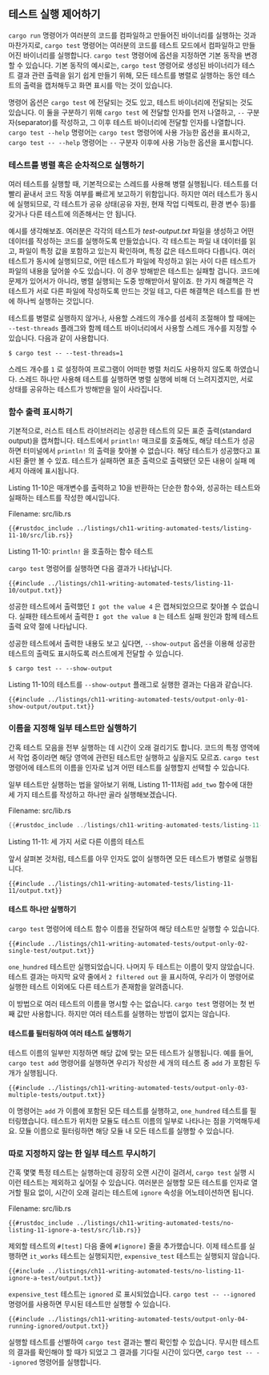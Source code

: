 ## 테스트 실행 제어하기

`cargo run` 명령어가 여러분의 코드를 컴파일하고 만들어진 바이너리를 실행하는 것과 마찬가지로,
`cargo test` 명령어는 여러분의 코드를 테스트 모드에서 컴파일하고 만들어진 바이너리를 실행합니다.
`cargo test` 명령어에 옵션을 지정하면 기본 동작을 변경할 수 있습니다.
기본 동작의 예시로는, `cargo test` 명령어로 생성된 바이너리가
테스트 결과 관련 출력을 읽기 쉽게 만들기 위해,
모든 테스트를 병렬로 실행하는 동안 테스트의 출력을 캡처해두고
화면 표시를 막는 것이 있습니다.

명령어 옵션은 `cargo test` 에 전달되는 것도 있고,
테스트 바이너리에 전달되는 것도 있습니다.
이 둘을 구분하기 위해 `cargo test` 에 전달할 인자를 먼저 나열하고,
`--` 구분자(separator)를 작성하고, 그 이후 테스트 바이너리에 전달할 인자를 나열합니다.
`cargo test --help` 명령어는 `cargo test` 명령어에 사용 가능한 옵션을 표시하고,
`cargo test -- --help` 명령어는 `--` 구분자 이후에 사용 가능한 옵션을 표시합니다.

### 테스트를 병렬 혹은 순차적으로 실행하기

여러 테스트를 실행할 때,
기본적으로는 스레드를 사용해 병렬 실행됩니다.
테스트를 더 빨리 끝내서 코드 작동 여부를 빠르게 보고하기 위함입니다.
하지만 여러 테스트가 동시에 실행되므로,
각 테스트가 공유 상태(공유 자원, 현재 작업 디렉토리, 환경 변수 등)를 갖거나
다른 테스트에 의존해서는 안 됩니다.

예시를 생각해보죠. 여러분은 각각의 테스트가 *test-output.txt* 파일을 생성하고
어떤 데이터를 작성하는 코드를 실행하도록 만들었습니다.
각 테스트는 파일 내 데이터를 읽고, 파일이 특정 값을 포함하고 있는지 확인하며,
특정 값은 테스트마다 다릅니다.
여러 테스트가 동시에 실행되므로, 어떤 테스트가 파일에 작성하고 읽는 사이
다른 테스트가 파일의 내용을 덮어쓸 수도 있습니다. 이 경우 방해받은 테스트는 실패할 겁니다.
코드에 문제가 있어서가 아니라, 병렬 실행되는 도중 방해받아서 말이죠.
한 가지 해결책은 각 테스트가 서로 다른 파일에 작성하도록 만드는 것일 테고,
다른 해결책은 테스트를 한 번에 하나씩 실행하는 것입니다.

테스트를 병렬로 실행하지 않거나,
사용할 스레드의 개수를 섬세히 조절해야 할 때에는
`--test-threads` 플래그와 함께 테스트 바이너리에서 사용할 스레드 개수를 지정할 수 있습니다.
다음과 같이 사용합니다.

```console
$ cargo test -- --test-threads=1
```

스레드 개수를 `1` 로 설정하여 프로그램이
어떠한 병렬 처리도 사용하지 않도록 하였습니다.
스레드 하나만 사용해 테스트를 실행하면 병렬 실행에 비해 더 느려지겠지만,
서로 상태를 공유하는 테스트가 방해받을 일이 사라집니다.

### 함수 출력 표시하기

기본적으로, 러스트 테스트 라이브러리는 성공한 테스트의 모든 표준 출력(standard output)을 캡쳐합니다.
테스트에서 `println!` 매크로를 호출해도, 해당 테스트가 성공하면
터미널에서 `println!` 의 출력을 찾아볼 수 없습니다.
해당 테스트가 성공했다고 표시된 줄만 볼 수 있죠.
테스트가 실패하면 표준 출력으로 출력됐던 모든 내용이 실패 메세지 아래에 표시됩니다.

Listing 11-10은 매개변수를 출력하고 10을 반환하는 단순한 함수와,
성공하는 테스트와 실패하는 테스트를 작성한 예시입니다.

<span class="filename">Filename: src/lib.rs</span>

```rust,panics,noplayground
{{#rustdoc_include ../listings/ch11-writing-automated-tests/listing-11-10/src/lib.rs}}
```

<span class="caption">Listing 11-10: `println!` 을 호출하는
함수 테스트</span>

`cargo test` 명령어를 실행하면 다음 결과가 나타납니다.

```console
{{#include ../listings/ch11-writing-automated-tests/listing-11-10/output.txt}}
```

성공한 테스트에서 출력했던
`I got the value 4` 은 캡쳐되었으므로 찾아볼 수 없습니다.
실패한 테스트에서 출력한 `I got the value 8` 는 테스트 실패 원인과 함께
테스트 출력 요약 절에 나타납니다.

성공한 테스트에서 출력한 내용도 보고 싶다면, `--show-output` 옵션을 이용해
성공한 테스트의 출력도 표시하도록 러스트에게 전달할 수 있습니다.

```console
$ cargo test -- --show-output
```

Listing 11-10의 테스트를 `--show-output` 플래그로 실행한 결과는
다음과 같습니다.

```console
{{#include ../listings/ch11-writing-automated-tests/output-only-01-show-output/output.txt}}
```

### 이름을 지정해 일부 테스트만 실행하기

간혹 테스트 모음을 전부 실행하는 데 시간이 오래 걸리기도 합니다.
코드의 특정 영역에서 작업 중이라면 해당 영역에 관련된 테스트만 실행하고 싶을지도 모르죠.
`cargo test` 명령어에 테스트의 이름을 인자로 넘겨
어떤 테스트를 실행할지 선택할 수 있습니다.

일부 테스트만 실행하는 법을 알아보기 위해, Listing 11-11처럼
`add_two` 함수에 대한 세 가지 테스트를 작성하고 하나만 골라 실행해보겠습니다.

<span class="filename">Filename: src/lib.rs</span>

```rust
{{#rustdoc_include ../listings/ch11-writing-automated-tests/listing-11-11/src/lib.rs}}
```

<span class="caption">Listing 11-11: 세 가지 서로 다른 이름의
테스트</span>

앞서 살펴본 것처럼, 테스트를 아무 인자도 없이 실행하면
모든 테스트가 병렬로 실행됩니다.

```console
{{#include ../listings/ch11-writing-automated-tests/listing-11-11/output.txt}}
```

#### 테스트 하나만 실행하기

`cargo test` 명령어에 테스트 함수 이름을 전달하여 해당 테스트만 실행할 수 있습니다.

```console
{{#include ../listings/ch11-writing-automated-tests/output-only-02-single-test/output.txt}}
```

`one_hundred` 테스트만 실행되었습니다. 나머지 두 테스트는 이름이 맞지 않았습니다.
테스트 결과는 마지막 요약 줄에서 `2 filtered out` 을 표시하여,
우리가 이 명령어로 실행한 테스트 이외에도 다른 테스트가 존재함을 알려줍니다.

이 방법으로 여러 테스트의 이름을 명시할 수는 없습니다. `cargo test` 명령어는 첫 번째 값만 사용합니다.
하지만 여러 테스트를 실행하는 방법이 없지는 않습니다.

#### 테스트를 필터링하여 여러 테스트 실행하기

테스트 이름의 일부만 지정하면 해당 값에 맞는 모든 테스트가 실행됩니다.
예를 들어, `cargo test add` 명령어를 실행하면 우리가 작성한 세 개의 테스트 중
`add` 가 포함된 두 개가 실행됩니다.

```console
{{#include ../listings/ch11-writing-automated-tests/output-only-03-multiple-tests/output.txt}}
```

이 명령어는 `add` 가 이름에 포함된 모든 테스트를 실행하고,
`one_hundred` 테스트를 필터링했습니다.
테스트가 위치한 모듈도 테스트 이름의 일부로 나타나는 점을 기억해두세요.
모듈 이름으로 필터링하면 해당 모듈 내 모든 테스트를 실행할 수 있습니다.

### 따로 지정하지 않는 한 일부 테스트 무시하기

간혹 몇몇 특정 테스트는 실행하는데 굉장히 오랜 시간이 걸려서,
`cargo test` 실행 시 이런 테스트는 제외하고 싶어질 수 있습니다.
여러분은 실행할 모든 테스트를 인자로 열거할 필요 없이,
시간이 오래 걸리는 테스트에 `ignore` 속성을 어노테이션하면
됩니다.

<span class="filename">Filename: src/lib.rs</span>

```rust,noplayground
{{#rustdoc_include ../listings/ch11-writing-automated-tests/no-listing-11-ignore-a-test/src/lib.rs}}
```

제외할 테스트의 `#[test]` 다음 줄에 `#[ignore]` 줄을 추가했습니다.
이제 테스트를 실행하면 `it_works` 테스트는 실행되지만, `expensive_test` 테스트는 실행되지 않습니다.

```console
{{#include ../listings/ch11-writing-automated-tests/no-listing-11-ignore-a-test/output.txt}}
```

`expensive_test` 테스트는 `ignored` 로 표시되었습니다.
`cargo test -- --ignored` 명령어를 사용하면 무시된 테스트만 실행할 수 있습니다.

```console
{{#include ../listings/ch11-writing-automated-tests/output-only-04-running-ignored/output.txt}}
```

실행할 테스트를 선별하여 `cargo test` 결과는 빨리 확인할 수 있습니다.
무시한 테스트의 결과를 확인해야 할 때가 되었고
그 결과를 기다릴 시간이 있다면,
`cargo test -- --ignored` 명령어를 실행합니다.
